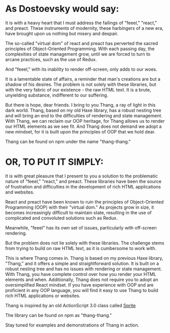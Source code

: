 # As Dostoevsky would say:

It is with a heavy heart that I must address the failings of "feeel," "react," and preact. These instruments of modernity, these harbingers of a new era, have brought upon us nothing but misery and despair.

The so-called "virtual dom" of react and preact has perverted the sacred principles of Object-Oriented Programming. With each passing day, the complexities of state management grow, until we are forced to turn to arcane practices, such as the use of Redux.

And "feeel," with its inability to render off-screen, only adds to our woes.

It is a lamentable state of affairs, a reminder that man's creations are but a shadow of his desires. The problem is not solely with these libraries, but with the very fabric of our existence - the raw HTML text. It is a brute, unyielding substance, indifferent to our suffering.

But there is hope, dear friends. I bring to you Thang, a ray of light in this dark world. Thang, based on my old Haxe library, has a robust nesting tree and will bring an end to the difficulties of rendering and state management. With Thang, we can reclaim our OOP heritage, for Thang allows us to render our HTML elements as we see fit. And Thang does not demand we adopt a new mindset, for it is built upon the principles of OOP that we hold dear.

Thang can be found on npm under the name "thang-thang."


# OR, TO PUT IT SIMPLY:

It is with great pleasure that I present to you a solution to the problematic nature of "feeel," "react," and preact. These libraries have been the source of frustration and difficulties in the development of rich HTML applications and websites.

React and preact have been known to ruin the principles of Object-Oriented Programming (OOP) with their "virtual dom." As projects grow in size, it becomes increasingly difficult to maintain state, resulting in the use of complicated and convoluted solutions such as Redux.

Meanwhile, "feeel" has its own set of issues, particularly with off-screen rendering.

But the problem does not lie solely with these libraries. The challenge stems from trying to build on raw HTML text, as it is cumbersome to work with.

This is where Thang comes in. Thang is based on my previous Haxe library, "Thang," and it offers a simple and straightforward solution. It is built on a robust nesting tree and has no issues with rendering or state management. With Thang, you have complete control over how you render your HTML elements and when. Additionally, Thang does not require you to adopt an oversimplified React mindset. If you have experience with OOP and are proficient in any OOP language, you will find it easy to use Thang to build rich HTML applications or websites.

Thang is inspired by an old ActionScript 3.0 class called [Sprite](https://help.adobe.com/en_US/FlashPlatform/reference/actionscript/3/flash/display/Sprite.html)

The library can be found on npm as "thang-thang."

Stay tuned for examples and demonstrations of Thang in action.

